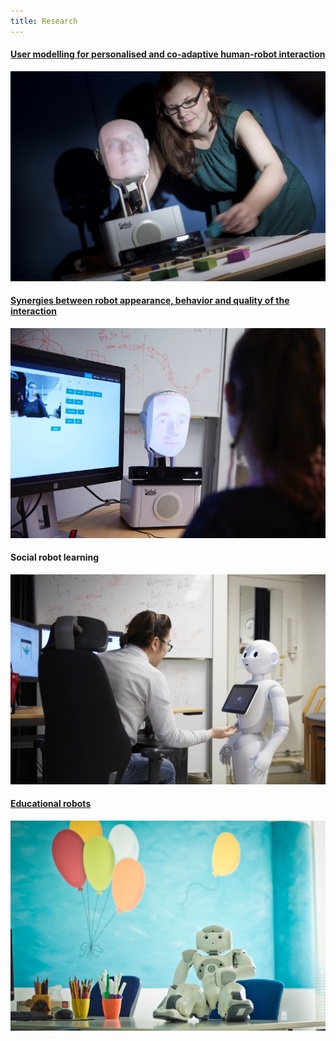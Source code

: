 ```yaml
---
title: Research
---
```


<link rel="stylesheet" href="../assets/css/research-style.css">
<script src="https://ajax.googleapis.com/ajax/libs/jquery/1.12.1/jquery.min.js"></script>
<div class="site-content">
   <div class="demo demo-1">
      <div class="project-list">
         <div class="project">
			<div style="text-align: left;"><a href="http://www.animatas.eu/"><h4>User modelling for personalised and co-adaptive human-robot interaction</h4></a></div>
            <div>
               <a href="{{ site.url }}modelling.html" class="project__image"><img src="../images/research-modeling.jpg"></a>
            </div>
         </div>
         <div class="project">
			<div style="text-align: left;"><a href="http://www.coinssf.se/ "><h4>Synergies between robot appearance, behavior and quality of the interaction</h4></a></div>
            <div>
               <a href="{{ site.url }}synergies.html" class="project__image"><img src="../images/research-synergies.jpg"></a>
            </div>
         </div>
         <div class="project">
			<div style="text-align: left;"><h4>Social robot learning</h4></div>
            <div>
               <a href="{{ site.url }}social.html" class="project__image"><img src="../images/research-social.jpg"></a>
            </div>
         </div>
         <div class="project">
			<div style="text-align: left;"><a href="http://www.emote-project.eu/"><h4>Educational robots</h4></a></div>
            <div>
               <a href="{{ site.url }}education.html" class="project__image"><img src="../images/research-education.jpg"></a>
            </div>
         </div>
      </div>
   </div>
</div>

<script>window.jQuery || document.write('<script src="js/vendor/jquery-1.12.1.min.js"><\\/script>')</script>
<!-- Place this tag right after the last button or just before your close body tag. -->
<script async defer id="github-bjs" src="https://buttons.github.io/buttons.js"></script>
<script>window.twttr = (function(d, s, id) {
   var js, fjs = d.getElementsByTagName(s)[0],
     t = window.twttr || {};
   if (d.getElementById(id)) return t;
   js = d.createElement(s);
   js.id = id;
   js.src = "https://platform.twitter.com/widgets.js";
   fjs.parentNode.insertBefore(js, fjs);
   
   t._e = [];
   t.ready = function(f) {
     t._e.push(f);
   };
   
   return t;
   }(document, "script", "twitter-wjs"));
</script>


